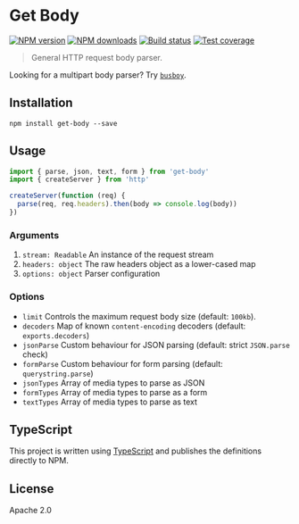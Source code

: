 # Get Body

[![NPM version](https://img.shields.io/npm/v/get-body.svg?style=flat)](https://npmjs.org/package/get-body)
[![NPM downloads](https://img.shields.io/npm/dm/get-body.svg?style=flat)](https://npmjs.org/package/get-body)
[![Build status](https://img.shields.io/travis/serviejs/get-body.svg?style=flat)](https://travis-ci.org/serviejs/get-body)
[![Test coverage](https://img.shields.io/coveralls/serviejs/get-body.svg?style=flat)](https://coveralls.io/r/serviejs/get-body?branch=master)

> General HTTP request body parser.

Looking for a multipart body parser? Try [`busboy`](https://www.npmjs.com/package/busboy).

## Installation

```
npm install get-body --save
```

## Usage

```ts
import { parse, json, text, form } from 'get-body'
import { createServer } from 'http'

createServer(function (req) {
  parse(req, req.headers).then(body => console.log(body))
})
```

### Arguments

1. `stream: Readable` An instance of the request stream
2. `headers: object` The raw headers object as a lower-cased map
3. `options: object` Parser configuration

### Options

* `limit` Controls the maximum request body size (default: `100kb`).
* `decoders` Map of known `content-encoding` decoders (default: `exports.decoders`)
* `jsonParse` Custom behaviour for JSON parsing (default: strict `JSON.parse` check)
* `formParse` Custom behaviour for form parsing (default: `querystring.parse`)
* `jsonTypes` Array of media types to parse as JSON
* `formTypes` Array of media types to parse as a form
* `textTypes` Array of media types to parse as text

## TypeScript

This project is written using [TypeScript](https://github.com/Microsoft/TypeScript) and publishes the definitions directly to NPM.

## License

Apache 2.0
